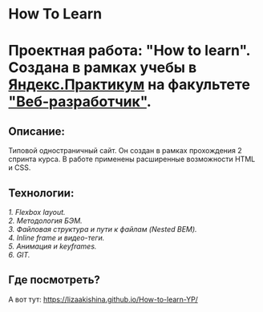 # How To Learn 
# Проектная работа: "How to learn". Создана в рамках учебы в [Яндекс.Практикум](https://practicum.yandex.ru/) на факультете ["Веб-разработчик"](https://practicum.yandex.ru/web/).  

## Описание:  
Типовой одностраничный сайт. Он создан в рамках прохождения 2 спринта курса. В работе применены расширенные возможности HTML и CSS.  

## Технологии:  
*1. Flexbox layout.*  
*2. Методология БЭМ.*  
*3. Файловая структура и пути к файлам (Nested BEM).*  
*4. Inline frame и видео-теги.*  
*5. Анимация и keyframes.*  
*6. GIT.*  

## Где посмотреть?

А вот тут: https://lizaakishina.github.io/How-to-learn-YP/
